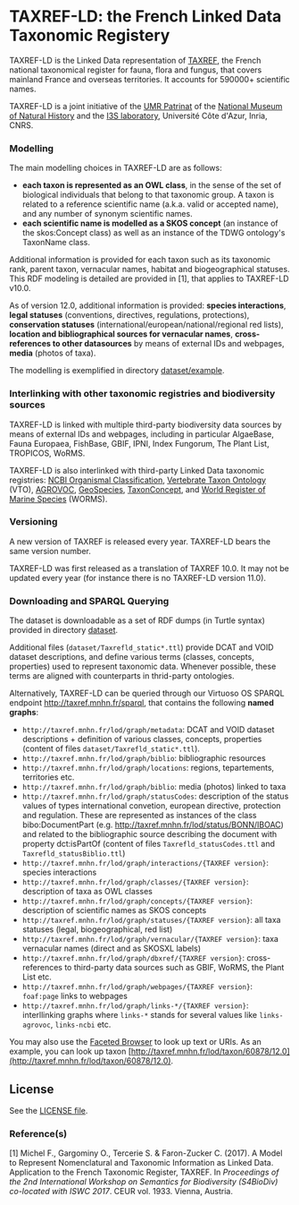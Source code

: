 # TAXREF-LD: the French Linked Data Taxonomic Registery

TAXREF-LD is the Linked Data representation of [TAXREF](https://inpn.mnhn.fr/programme/referentiel-taxonomique-taxref?lg=en), the French national taxonomical register for fauna, flora and fungus, that covers mainland France and overseas territories. It accounts for 590000+ scientific names.

TAXREF-LD is a joint initiative of the [UMR Patrinat](http://www.patrinat.fr/) of the [National Museum of Natural History](http://www.mnhn.fr/) and the [I3S laboratory](http://www.i3s.unice.fr/), Université Côte d'Azur, Inria, CNRS.


### Modelling

The main modelling choices in TAXREF-LD are as follows:
- **each taxon is represented as an OWL class**, in the sense of the set of biological individuals that belong to that taxonomic group. A taxon is related to a reference scientific name (a.k.a. valid or accepted name), and any number of synonym scientific names.
- **each scientific name is modelled as a SKOS concept** (an instance of the skos:Concept class) as well as an instance of the TDWG ontology's TaxonName class.

Additional information is provided for each taxon such as its taxonomic rank, parent taxon, vernacular names, habitat and biogeographical statuses.
This RDF modeling is detailed are provided in [1], that applies to TAXREF-LD v10.0.

As of version 12.0, additional information is provided: **species interactions**, **legal statuses** (conventions, directives, regulations, protections), **conservation statuses** (international/european/national/regional red lists), **location and bibliographical sources for vernacular names**, **cross-references to other datasources** by means of external IDs and webpages, **media** (photos of taxa).

The modelling is exemplified in directory [dataset/example](dataset/example).


### Interlinking with other taxonomic registries and biodiversity sources

TAXREF-LD is linked with multiple third-party biodiversity data sources by means of external IDs and webpages, including in particular AlgaeBase, Fauna Europaea, FishBase, GBIF, IPNI, Index Fungorum, The Plant List, TROPICOS, WoRMS.

TAXREF-LD is also interlinked with third-party Linked Data taxonomic registries: [NCBI Organismal Classification](http://bioportal.bioontology.org/ontologies/NCBITAXON), [Vertebrate Taxon Ontology](http://www.ontobee.org/ontology/VTO) (VTO), [AGROVOC](http://aims.fao.org/agrovoc), [GeoSpecies](https://datahub.io/dataset/geospecies), [TaxonConcept](https://datahub.io/dataset/taxonconcept), and [World Register of Marine Species](http://www.marinespecies.org) (WORMS).


### Versioning

A new version of TAXREF is released every year. TAXREF-LD bears the same version number. 

TAXREF-LD was first released as a translation of TAXREF 10.0. It may not be updated every year (for instance there is no TAXREF-LD version 11.0).


### Downloading and SPARQL Querying

The dataset is downloadable as a set of RDF dumps (in Turtle syntax) provided in directory [dataset](dataset).

Additional files (`dataset/Taxrefld_static*.ttl`) provide DCAT and VOID dataset descriptions, and define various terms (classes, concepts, properties) used to represent taxonomic data. Whenever possible, these terms are aligned with counterparts in thrid-party ontologies.

Alternatively, TAXREF-LD can be queried through our Virtuoso OS SPARQL endpoint http://taxref.mnhn.fr/sparql, that contains the following **named graphs**:
- `http://taxref.mnhn.fr/lod/graph/metadata`: DCAT and VOID dataset descriptions + definition of various classes, concepts, properties (content of files `dataset/Taxrefld_static*.ttl`).
- `http://taxref.mnhn.fr/lod/graph/biblio`: bibliographic resources
- `http://taxref.mnhn.fr/lod/graph/locations`: regions, tepartements, territories etc.
- `http://taxref.mnhn.fr/lod/graph/biblio`: media (photos) linked to taxa
- `http://taxref.mnhn.fr/lod/graph/statusCodes`: description of the status values of types international convetion, european directive, protection and regulation. These are represented as instances of the class bibo:DocumentPart (e.g. http://taxref.mnhn.fr/lod/status/BONN/IBOAC) and related to the bibliographic source describing the document with property dct:isPartOf (content of files `Taxrefld_statusCodes.ttl` and `Taxrefld_statusBiblio.ttl`)
- `http://taxref.mnhn.fr/lod/graph/interactions/{TAXREF version}`: species interactions
- `http://taxref.mnhn.fr/lod/graph/classes/{TAXREF version}`: description of taxa as OWL classes 
- `http://taxref.mnhn.fr/lod/graph/concepts/{TAXREF version}`: description of scientific names as SKOS concepts
- `http://taxref.mnhn.fr/lod/graph/statuses/{TAXREF version}`: all taxa statuses (legal, biogeographical, red list)
- `http://taxref.mnhn.fr/lod/graph/vernacular/{TAXREF version}`: taxa vernacular names (direct and as SKOSXL labels)
- `http://taxref.mnhn.fr/lod/graph/dbxref/{TAXREF version}`: cross-references to third-party data sources such as GBIF, WoRMS, the Plant List etc.
- `http://taxref.mnhn.fr/lod/graph/webpages/{TAXREF version}`: `foaf:page` links to webpages
- `http://taxref.mnhn.fr/lod/graph/links-*/{TAXREF version}`: interllinking graphs where `links-*` stands for several values like `links-agrovoc`, `links-ncbi` etc.


You may also use the [Faceted Browser](http://sparks-vm33.i3s.unice.fr:8890/fct/) to look up text or URIs.
As an example, you can look up taxon [http://taxref.mnhn.fr/lod/taxon/60878/12.0](http://taxref.mnhn.fr/lod/taxon/60878/12.0).


## License

See the [LICENSE file](LICENSE).


### Reference(s)

[1] Michel F., Gargominy O., Tercerie S. & Faron-Zucker C. (2017). A Model to Represent Nomenclatural and Taxonomic Information as Linked Data. Application to the French Taxonomic Register, TAXREF. In _Proceedings of the 2nd International Workshop on Semantics for Biodiversity (S4BioDiv) co-located with ISWC 2017_. CEUR vol. 1933. Vienna, Austria.
